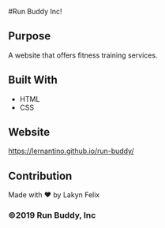  #Run Buddy Inc!

## Purpose
A website that offers fitness training services. 

## Built With
* HTML
* CSS

## Website
https://lernantino.github.io/run-buddy/

## Contribution
Made with ❤️ by Lakyn Felix

### ©️2019 Run Buddy, Inc 
